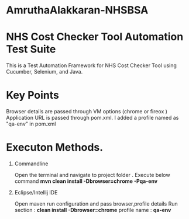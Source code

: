 # AmruthaAlakkaran-NHSBSA

NHS Cost Checker Tool Automation Test Suite
==========================================================

This is a Test Automation Framework for NHS Cost Checker Tool using Cucumber, Selenium, and Java. 

Key Points
==========
Browser details are passed through VM options (chrome or fireox )
Application URL is passed through pom.xml. I added a profile named as "qa-env" in pom.xml

Executon Methods.
================
1. Commandline 

    Open the terminal and navigate to project folder . Execute below command
    **mvn clean install -Dbrowser=chrome -Pqa-env**
    
2. Eclipse/Intellij IDE

    Open maven run configuration and pass browser,profile details
    Run section  : **clean install -Dbrowser=chrome**
    profile name : **qa-env**
    
